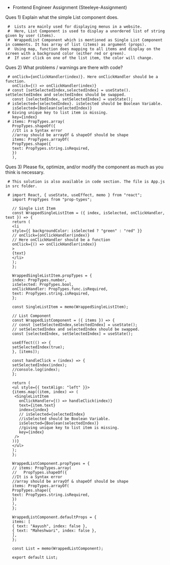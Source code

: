 - Frontend Engineer Assignment (Steeleye-Assignment)

Ques 1) Explain what the simple List component does.
     
     #  Lists are mainly used for displaying menus in a website.
     #  Here, List Component is used to display a unordered list of string given by user (items).
     #  WrappedList Component which is mentioned as Single List Component in comments. It has array of list (items) as argument (props).
     #  Using map, function does mapping to all items and display on the screen with a background color (either red or green).
     #  If user click on one of the list item, the color will change.
     
     
Ques 2) What problems / warnings are there with code?

     # onClick={onClickHandler(index)}. Here onClickHandler should be a function.
       onClick={() => onClickHandler(index)}
     # const [setSelectedIndex,selectedIndex] = useState(). setSelectedIndex and selectedIndex should be swapped.
       const [selectedIndex, setSelectedIndex] = useState();
     # isSelected={selectedIndex}. isSelected should be Boolean Variable.
       isSelected={Boolean(selectedIndex)}
     # Giving unique key to list item is missing.
       key={index}
     # items: PropTypes.array(
       PropTypes.shapeOf({
       //It is a Syntax error
       //array should be arrayOf & shapeOf should be shape
       items: PropTypes.arrayOf(
       PropTypes.shape({
       text: PropTypes.string.isRequired,
       })
       ),
       
       
Ques 3) Please fix, optimize, and/or modify the component as much as you think is necessary.

     # This solution is also available in code section. The file is App.js in src folder.
     
     # import React, { useState, useEffect, memo } from "react";
       import PropTypes from "prop-types";

       // Single List Item
       const WrappedSingleListItem = ({ index, isSelected, onClickHandler, text }) => {
       return (
       <li
       style={{ backgroundColor: isSelected ? "green" : "red" }}
       // onClick={onClickHandler(index)}
       // Here onClickHandler should be a function
       onClick={() => onClickHandler(index)}
       >
       {text}
       </li>
       );
       };

       WrappedSingleListItem.propTypes = {
       index: PropTypes.number,
       isSelected: PropTypes.bool,
       onClickHandler: PropTypes.func.isRequired,
       text: PropTypes.string.isRequired,
       };

       const SingleListItem = memo(WrappedSingleListItem);

       // List Component
       const WrappedListComponent = ({ items }) => {
       // const [setSelectedIndex,selectedIndex] = useState();
       // setSelectedIndex and selectedIndex should be swapped.
       const [selectedIndex, setSelectedIndex] = useState();

       useEffect(() => {
       setSelectedIndex(true);
       }, [items]);

       const handleClick = (index) => {
       setSelectedIndex(index);
       //console.log(index);
       };

       return (
       <ul style={{ textAlign: "left" }}>
       {items.map((item, index) => (
        <SingleListItem
          onClickHandler={() => handleClick(index)}
          text={item.text}
          index={index}
          // isSelected={selectedIndex}
          //isSelected should be Boolean Variable.
          isSelected={Boolean(selectedIndex)}
          //giving unique key to list item is missing.
          key={index}
        />
       ))}
       </ul>
       );
       };

       WrappedListComponent.propTypes = {
       // items: PropTypes.array(
       //   PropTypes.shapeOf({
       //It is a Syntax error
       //array should be arrayOf & shapeOf should be shape
       items: PropTypes.arrayOf(
       PropTypes.shape({
       text: PropTypes.string.isRequired,
       })
       ),
       };

       WrappedListComponent.defaultProps = {
       items: [
       { text: "Aayush", index: false },
       { text: "Maheshwari", index: false },
       ],
       };

       const List = memo(WrappedListComponent);

       export default List;
